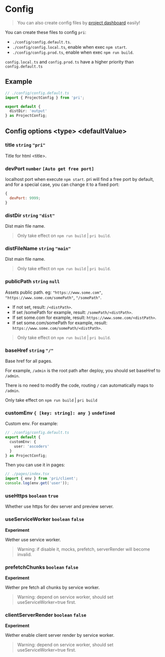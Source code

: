 # Config

> You can also create config files by [project dashboard](../features/project-dashboard) easily!

You can create these files to config `pri`:

* `./config/config.default.ts`.
* `./config/config.local.ts`, enable when exec `npm start`.
* `./config/config.prod.ts`, enable when exec `npm run build`.

`config.local.ts` and `config.prod.ts` have a higher priority than `config.default.ts`

## Example

```typescript
// ./config/config.default.ts
import { ProjectConfig } from 'pri';

export default {
  distDir: 'output'
} as ProjectConfig;
```

## Config options &lt;type&gt; &lt;defaultValue&gt;

### title `string` `"pri"`

Title for html &lt;title&gt;.

### devPort `number` `[Auto get free port]`

localhost port when execute `npm start`. pri will find a free port by default, and for a special case, you can change it to a fixed port:

```js
{
  devPort: 9999;
}
```

### distDir `string` `"dist"`

Dist main file name.

> Only take effect on `npm run build` | `pri build`.

### distFileName `string` `"main"`

Dist main file name.

> Only take effect on `npm run build` | `pri build`.

### publicPath `string` `null`

Assets public path. eg: `"https://www.some.com"`, `"https://www.some.com/somePath"`, `"/somePath"`.

* If not set, result: `/<distPath>`.
* If set /somePath for example, result: `/somePath/<distPath>`.
* If set some.com for example, result: `https://www.some.com/<distPath>`.
* If set some.com/somePath for example, result: `https://www.some.com/somePath/<distPath>`.

> Only take effect on `npm run build` | `pri build`.

### baseHref `string` `"/"`

Base href for all pages.

For example, `/admin` is the root path after deploy, you should set baseHref to `/admin`.

There is no need to modify the code, routing `/` can automatically maps to `/admin`.

Only take effect on `npm run build` | `pri build`

### customEnv `{ [key: string]: any }` `undefined`

Custom env. For example:

```typescript
// ./config/config.default.ts
export default {
  customEnv: {
    user: 'ascoders'
  }
} as ProjectConfig;
```

Then you can use it in pages:

```typescript
// ./pages/index.tsx
import { env } from 'pri/client';
console.log(env.get('user'));
```

### useHttps `boolean` `true`

Whether use https for dev server and preview server.

### useServiceWorker `boolean` `false`

**Experiment**

Wether use service worker.

> Warning: if disable it, mocks, prefetch, serverRender will become invalid.

### prefetchChunks `boolean` `false`

**Experiment**

Wether pre fetch all chunks by service worker.

> Warning: depend on service worker, should set useServiceWorker=true first.

### clientServerRender `boolean` `false`

**Experiment**

Wether enable client server render by service worker.

> Warning: depend on service worker, should set useServiceWorker=true first.
